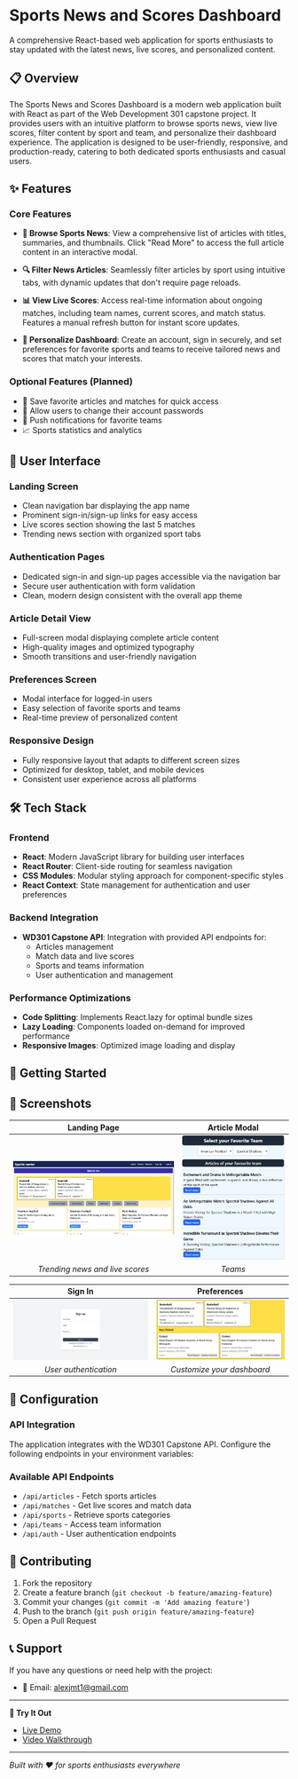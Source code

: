# Sports News and Scores Dashboard

A comprehensive React-based web application for sports enthusiasts to stay updated with the latest news, live scores, and personalized content.

## 📋 Overview

The Sports News and Scores Dashboard is a modern web application built with React as part of the Web Development 301 capstone project. It provides users with an intuitive platform to browse sports news, view live scores, filter content by sport and team, and personalize their dashboard experience. The application is designed to be user-friendly, responsive, and production-ready, catering to both dedicated sports enthusiasts and casual users.

## ✨ Features

### Core Features

- **📰 Browse Sports News**: View a comprehensive list of articles with titles, summaries, and thumbnails. Click "Read More" to access the full article content in an interactive modal.

- **🔍 Filter News Articles**: Seamlessly filter articles by sport using intuitive tabs, with dynamic updates that don't require page reloads.

- **📊 View Live Scores**: Access real-time information about ongoing matches, including team names, current scores, and match status. Features a manual refresh button for instant score updates.

- **👤 Personalize Dashboard**: Create an account, sign in securely, and set preferences for favorite sports and teams to receive tailored news and scores that match your interests.

### Optional Features (Planned)

- 💾 Save favorite articles and matches for quick access
- 🔐 Allow users to change their account passwords
- 📱 Push notifications for favorite teams
- 📈 Sports statistics and analytics

## 🎨 User Interface

### Landing Screen
- Clean navigation bar displaying the app name
- Prominent sign-in/sign-up links for easy access
- Live scores section showing the last 5 matches
- Trending news section with organized sport tabs

### Authentication Pages
- Dedicated sign-in and sign-up pages accessible via the navigation bar
- Secure user authentication with form validation
- Clean, modern design consistent with the overall app theme

### Article Detail View
- Full-screen modal displaying complete article content
- High-quality images and optimized typography
- Smooth transitions and user-friendly navigation

### Preferences Screen
- Modal interface for logged-in users
- Easy selection of favorite sports and teams
- Real-time preview of personalized content

### Responsive Design
- Fully responsive layout that adapts to different screen sizes
- Optimized for desktop, tablet, and mobile devices
- Consistent user experience across all platforms

## 🛠 Tech Stack

### Frontend
- **React**: Modern JavaScript library for building user interfaces
- **React Router**: Client-side routing for seamless navigation
- **CSS Modules**: Modular styling approach for component-specific styles
- **React Context**: State management for authentication and user preferences

### Backend Integration
- **WD301 Capstone API**: Integration with provided API endpoints for:
  - Articles management
  - Match data and live scores
  - Sports and teams information
  - User authentication and management

### Performance Optimizations
- **Code Splitting**: Implements React.lazy for optimal bundle sizes
- **Lazy Loading**: Components loaded on-demand for improved performance
- **Responsive Images**: Optimized image loading and display

## 🚀 Getting Started





## 📸 Screenshots

| Landing Page | Article Modal |
|:---:|:---:|
| ![Landing Page](./screenshots/a.jpg) | ![Article Modal](./screenshots/d.jpg) |
| *Trending news and live scores* | *Teams* |

| Sign In | Preferences |
|:---:|:---:|
| ![Sign In](./screenshots/c.jpg) | ![Preferences](./screenshots/k.jpg) |
| *User authentication* | *Customize your dashboard* |

## 🔧 Configuration

### API Integration
The application integrates with the WD301 Capstone API. Configure the following endpoints in your environment variables:


### Available API Endpoints
- `/api/articles` - Fetch sports articles
- `/api/matches` - Get live scores and match data
- `/api/sports` - Retrieve sports categories
- `/api/teams` - Access team information
- `/api/auth` - User authentication endpoints


## 🤝 Contributing

1. Fork the repository
2. Create a feature branch (`git checkout -b feature/amazing-feature`)
3. Commit your changes (`git commit -m 'Add amazing feature'`)
4. Push to the branch (`git push origin feature/amazing-feature`)
5. Open a Pull Request


## 📞 Support

If you have any questions or need help with the project:

- 📧 Email: alexjmt1@gmail.com


---

**🚀 Try It Out**
- [Live Demo](https://captone.netlify.app/home)
- [Video Walkthrough](https://youtube.com/watch?v=your-video-id](https://www.youtube.com/watch?v=ZVPJnDvWhRs))

---

*Built with ❤️ for sports enthusiasts everywhere*
